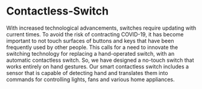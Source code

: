 # Contactless-Switch
With increased technological advancements, switches require updating with current times. To avoid 
the risk of contracting COVID-19, it has become important to not touch surfaces of buttons and keys 
that have been frequently used by other people. This calls for a need to innovate the switching 
technology for replacing a hand-operated switch, with an automatic contactless switch. 
So, we have designed a no-touch switch that works entirely on hand gestures. Our smart contactless 
switch includes a sensor that is capable of detecting hand  and translates them into 
commands for controlling lights, fans and various home appliances. 

